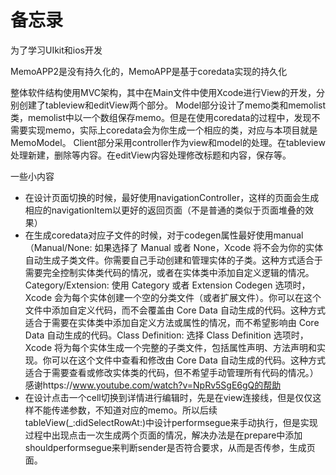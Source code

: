 # 备忘录
为了学习UIkit和ios开发

MemoAPP2是没有持久化的，MemoAPP是基于coredata实现的持久化

整体软件结构使用MVC架构，其中在Main文件中使用Xcode进行View的开发，分别创建了tableview和editView两个部分。
Model部分设计了memo类和memolist类，memolist中以一个数组保存memo。但是在使用coredata的过程中，发现不需要实现memo，实际上coredata会为你生成一个相应的类，对应与本项目就是MemoModel。
Client部分采用controller作为view和model的处理。在tableview处理新建，删除等内容。在editView内容处理修改标题和内容，保存等。

一些小内容
*  在设计页面切换的时候，最好使用navigationController，这样的页面会生成相应的navigationItem以更好的返回页面（不是普通的类似于页面堆叠的效果）
*  在生成coredata对应子文件的时候，对于codegen属性最好使用manual（Manual/None: 如果选择了 Manual 或者 None，Xcode 将不会为你的实体自动生成子类文件。你需要自己手动创建和管理实体的子类。这种方式适合于需要完全控制实体类代码的情况，或者在实体类中添加自定义逻辑的情况。Category/Extension: 使用 Category 或者 Extension Codegen 选项时，Xcode 会为每个实体创建一个空的分类文件（或者扩展文件）。你可以在这个文件中添加自定义代码，而不会覆盖由 Core Data 自动生成的代码。这种方式适合于需要在实体类中添加自定义方法或属性的情况，而不希望影响由 Core Data 自动生成的代码。Class Definition: 选择 Class Definition 选项时，Xcode 将为每个实体生成一个完整的子类文件，包括属性声明、方法声明和实现。你可以在这个文件中查看和修改由 Core Data 自动生成的代码。这种方式适合于需要查看或修改实体类的代码，但不希望手动管理所有代码的情况。）感谢https://www.youtube.com/watch?v=NpRv5SgE6gQ的帮助
*  在设计点击一个cell切换到详情进行编辑时，先是在view连接线，但是仅仅这样不能传递参数，不知道对应的memo。所以后续tableView(_:didSelectRowAt:)中设计performsegue来手动执行，但是实现过程中出现点击一次生成两个页面的情况，解决办法是在prepare中添加shouldperformsegue来判断sender是否符合要求，从而是否传参，生成页面。
